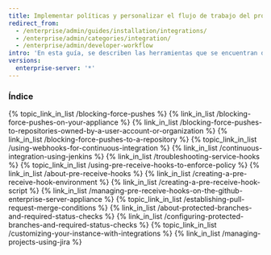```yaml
---
title: Implementar políticas y personalizar el flujo de trabajo del programador
redirect_from:
  - /enterprise/admin/guides/installation/integrations/
  - /enterprise/admin/categories/integration/
  - /enterprise/admin/developer-workflow
intro: 'En esta guía, se describen las herramientas que se encuentran disponibles en {% data variables.product.prodname_enterprise %} para la implementación del flujo de trabajo de un programador y la aplicación de políticas organizativas para reducir el riesgo y aumentar la calidad.'
versions:
  enterprise-server: '*'
---
```



### Índice

{% topic_link_in_list /blocking-force-pushes %}
    {% link_in_list /blocking-force-pushes-on-your-appliance %}
    {% link_in_list /blocking-force-pushes-to-repositories-owned-by-a-user-account-or-organization %}
    {% link_in_list /blocking-force-pushes-to-a-repository %}
{% topic_link_in_list /using-webhooks-for-continuous-integration %}
    {% link_in_list /continuous-integration-using-jenkins %}
    {% link_in_list /troubleshooting-service-hooks %}
{% topic_link_in_list /using-pre-receive-hooks-to-enforce-policy %}
    {% link_in_list /about-pre-receive-hooks %}
    {% link_in_list /creating-a-pre-receive-hook-environment %}
    {% link_in_list /creating-a-pre-receive-hook-script %}
    {% link_in_list /managing-pre-receive-hooks-on-the-github-enterprise-server-appliance %}
{% topic_link_in_list /establishing-pull-request-merge-conditions %}
    {% link_in_list /about-protected-branches-and-required-status-checks %}
    {% link_in_list /configuring-protected-branches-and-required-status-checks %}
{% topic_link_in_list /customizing-your-instance-with-integrations %}
    {% link_in_list /managing-projects-using-jira %}

